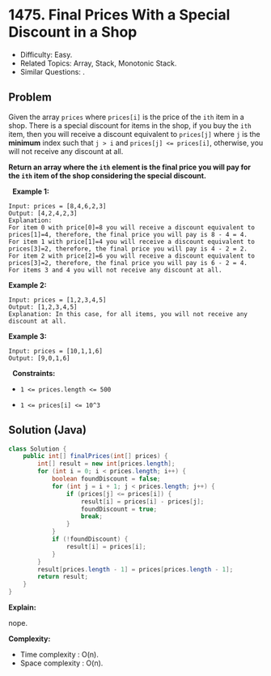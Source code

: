# 1475. Final Prices With a Special Discount in a Shop

- Difficulty: Easy.
- Related Topics: Array, Stack, Monotonic Stack.
- Similar Questions: .

## Problem

Given the array ```prices``` where ```prices[i]``` is the price of the ```ith``` item in a shop. There is a special discount for items in the shop, if you buy the ```ith``` item, then you will receive a discount equivalent to ```prices[j]``` where ```j``` is the **minimum** index such that ```j > i``` and ```prices[j] <= prices[i]```, otherwise, you will not receive any discount at all.

**Return an array where the ```ith``` element is the final price you will pay for the ```ith``` item of the shop considering the special discount.**

 
**Example 1:**

```
Input: prices = [8,4,6,2,3]
Output: [4,2,4,2,3]
Explanation: 
For item 0 with price[0]=8 you will receive a discount equivalent to prices[1]=4, therefore, the final price you will pay is 8 - 4 = 4. 
For item 1 with price[1]=4 you will receive a discount equivalent to prices[3]=2, therefore, the final price you will pay is 4 - 2 = 2. 
For item 2 with price[2]=6 you will receive a discount equivalent to prices[3]=2, therefore, the final price you will pay is 6 - 2 = 4. 
For items 3 and 4 you will not receive any discount at all.
```

**Example 2:**

```
Input: prices = [1,2,3,4,5]
Output: [1,2,3,4,5]
Explanation: In this case, for all items, you will not receive any discount at all.
```

**Example 3:**

```
Input: prices = [10,1,1,6]
Output: [9,0,1,6]
```

 
**Constraints:**


	
- ```1 <= prices.length <= 500```
	
- ```1 <= prices[i] <= 10^3```



## Solution (Java)

```java
class Solution {
    public int[] finalPrices(int[] prices) {
        int[] result = new int[prices.length];
        for (int i = 0; i < prices.length; i++) {
            boolean foundDiscount = false;
            for (int j = i + 1; j < prices.length; j++) {
                if (prices[j] <= prices[i]) {
                    result[i] = prices[i] - prices[j];
                    foundDiscount = true;
                    break;
                }
            }
            if (!foundDiscount) {
                result[i] = prices[i];
            }
        }
        result[prices.length - 1] = prices[prices.length - 1];
        return result;
    }
}
```

**Explain:**

nope.

**Complexity:**

* Time complexity : O(n).
* Space complexity : O(n).
